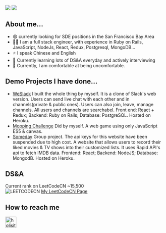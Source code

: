 
![](https://github-readme-stats.vercel.app/api?username=lilyzhaoyilu&show_icons=true)
![](https://github-profile-trophy.vercel.app/?username=lilyzhaoyilu&theme=onedark&column=6)

## About me...
- :smile: currently looking for SDE positions in the San Francisco Bay Area
- :woman_technologist: I am a full stack engineer, with experience in Ruby on Rails, JavaScript, NodeJs, React, Redux, Postgresql, MongoDB...
- :star: I speak Chinese and English
- :muscle: Currently learning lots of DS&A everyday and actively interviewing
- :open_book: Currently, I am comfortable at being uncomfortable. 

## Demo Projects I have done...
- [WeSlack](https://weslackin.herokuapp.com/#/) I built the whole thing by myself. It is a clone of Slack's web version. Users can send live chat with each other and in channels(private & public ones). Users can also join, leave, manage channels. All users and channels are searchabel. Front end: React + Redux; Backend: Ruby on Rails; Database: PostgreSQL. Hosted on Heroku.
- [Mopping Challenge](https://lilyzhaoyilu.github.io/moppingChallenge/) Did by myself. A web game using only JavaScript ES5 & canvas.  
- [Someday](https://somedaymern.herokuapp.com/#/splash) Group project. The api keys for this website have been suspended due to high cost. A website that allows users to record their liked movies & TV shows into their customized lists. It uses Rapid API's api to fetch IMDB data. Frontend: React; Backend: NodeJS; Database: MongodB. Hosted on Heroku.

## DS&A
Current rank on LeetCodeCN ~15,500
<br>
![LEETCODECN](https://github.com/lilyzhaoyilu/LeetCodeRecord/blob/master/assets/LCCN.png)
[My LeetCodeCN Page](https://leetcode-cn.com/u/yi-xiao-i/)
<br>

## How to reach me
[<img align="left" alt="holisitc_developer | LinkedIn" width="35px" src="https://cdn.jsdelivr.net/npm/simple-icons@v3/icons/linkedin.svg" />][linkedin]







[linkedin]: https://linkedin.com/in/lilyzhaoyilu
